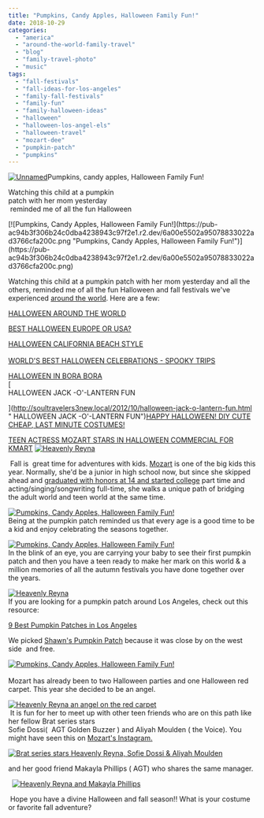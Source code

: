 ```yaml
---
title: "Pumpkins, Candy Apples, Halloween Family Fun!"
date: 2018-10-29
categories: 
  - "america"
  - "around-the-world-family-travel"
  - "blog"
  - "family-travel-photo"
  - "music"
tags: 
  - "fall-festivals"
  - "fall-ideas-for-los-angeles"
  - "family-fall-festivals"
  - "family-fun"
  - "family-halloween-ideas"
  - "halloween"
  - "halloween-los-angel-els"
  - "halloween-travel"
  - "mozart-dee"
  - "pumpkin-patch"
  - "pumpkins"
---
```


[![Unnamed](https://pub-ac94b3f306b24c0dba4238943c97f2e1.r2.dev/6a00e5502a95078833022ad39c67c6200d.jpg "Unnamed")](https://pub-ac94b3f306b24c0dba4238943c97f2e1.r2.dev/6a00e5502a95078833022ad39c67c6200d.jpg)Pumpkins, candy apples, Halloween Family Fun!  
  
Watching this child at a pumpkin  
patch with her mom yesterday  
 reminded me of all the fun Halloween  
  
  
  

<!--more--> [![Pumpkins, Candy Apples, Halloween Family Fun!](https://pub-ac94b3f306b24c0dba4238943c97f2e1.r2.dev/6a00e5502a95078833022ad3766cfa200c.png "Pumpkins, Candy Apples, Halloween Family Fun!")](https://pub-ac94b3f306b24c0dba4238943c97f2e1.r2.dev/6a00e5502a95078833022ad3766cfa200c.png)  
  
Watching this child at a pumpkin patch with her mom yesterday and all the others, reminded me of all the fun Halloween and fall festivals we've experienced [around the world](http://soultravelers3new.local/around-the-world-family-travel/ "family travel around the world"). Here are a few:  
  
[HALLOWEEN AROUND THE WORLD](http://soultravelers3new.local/2011/10/halloween-around-the-world.html "HALLOWEEN AROUND THE WORLD")  
  
[BEST HALLOWEEN EUROPE OR USA?](http://soultravelers3new.local/2009/10/best-halloween-europe-or-us-conde-nast-youtube-video-social-media-twitter-nyc-wendy-perrin.html "halloween in Europe and USA")  
  
[HALLOWEEN CALIFORNIA BEACH STYLE](http://soultravelers3new.local/2011/10/enchanting-halloween-california-style-1.html "HALLOWEEN IN CALIFORNIA")  
[](http://soultravelers3new.local/2011/10/enchanting-halloween-california-style-1.html "HALLOWEEN IN CALIFORNIA")  
[WORLD'S BEST HALLOWEEN CELEBRATIONS - SPOOKY TRIPS](http://soultravelers3new.local/2012/10/worlds-best-halloween-celebrations-spooky-trips.html "WORLD'S BEST HALLOWEEN CELEBRATIONS - SPOOKY TRIPS")  
  
[HALLOWEEN IN BORA BORA](http://soultravelers3new.local/2010/10/happy-halloween-traveling-around-the-world-celebrations-for-kids.html "HALLOWEEN IN BORA BORA")  
[  
HALLOWEEN JACK -O'-LANTERN FUN  
  
](http://soultravelers3new.local/2012/10/halloween-jack-o-lantern-fun.html " HALLOWEEN JACK -O'-LANTERN FUN")[HAPPY HALLOWEEN! DIY CUTE CHEAP, LAST MINUTE COSTUMES!](http://soultravelers3new.local/2015/10/happy-halloween-diy-cute-cheap-costume.html "DIY CUTE CHEAP COSTUMES FOR HALLOWEEN LAST MINUTE ")  
  
[TEEN ACTRESS MOZART STARS IN HALLOWEEN COMMERCIAL FOR KMART](http://soultravelers3new.local/2016/10/teen-mozart-stars-in-a-funny-zombie-halloween-commercial-for-kmart-.html "TEEN ACTRESS MOZART STARS IN COMMERCIAL FOR KMART ") [![Heavenly Reyna ](https://pub-ac94b3f306b24c0dba4238943c97f2e1.r2.dev/6a00e5502a95078833022ad3766d1c200c.png "Heavenly Reyna ")](https://pub-ac94b3f306b24c0dba4238943c97f2e1.r2.dev/6a00e5502a95078833022ad3766d1c200c.png)

 Fall is  great time for adventures with kids. [Mozart](http://soultravelers3new.local/2018/10/-mozart-dee-smashes-the-patriarchy-in-girl-power-song-push-you-harder.html#more) is one of the big kids this year. Normally, she'd be a junior in high school now, but since she skipped ahead and [graduated with honors at 14 and started college](https://www.youtube.com/watch?v=A-Ll5fCeVws "Mozart Dee graduates high school at 14 and starts college ") part time and acting/singing/songwriting full-time, she walks a unique path of bridging the adult world and teen world at the same time.   
  
[![Pumpkins, Candy Apples, Halloween Family Fun!](https://pub-ac94b3f306b24c0dba4238943c97f2e1.r2.dev/6a00e5502a95078833022ad39c8e8d200d.png "Pumpkins, Candy Apples, Halloween Family Fun!")](https://pub-ac94b3f306b24c0dba4238943c97f2e1.r2.dev/6a00e5502a95078833022ad39c8e8d200d.png)  
Being at the pumpkin patch reminded us that every age is a good time to be a kid and enjoy celebrating the seasons together.   
  
[![Pumpkins, Candy Apples, Halloween Family Fun!](https://pub-ac94b3f306b24c0dba4238943c97f2e1.r2.dev/6a00e5502a95078833022ad39c8e92200d.png "Pumpkins, Candy Apples, Halloween Family Fun!")](https://pub-ac94b3f306b24c0dba4238943c97f2e1.r2.dev/6a00e5502a95078833022ad39c8e92200d.png)  
In the blink of an eye, you are carrying your baby to see their first pumpkin patch and then you have a teen ready to make her mark on this world & a million memories of all the autumn festivals you have done together over the years.   
  
[![Heavenly Reyna ](https://pub-ac94b3f306b24c0dba4238943c97f2e1.r2.dev/6a00e5502a95078833022ad3bc2d7c200b.png "Heavenly Reyna ")](https://pub-ac94b3f306b24c0dba4238943c97f2e1.r2.dev/6a00e5502a95078833022ad3bc2d7c200b.png)  
If you are looking for a pumpkin patch around Los Angeles, check out this resource:  
  
[9 Best Pumpkin Patches in Los Angeles](https://www.timeout.com/los-angeles/things-to-do/the-best-pumpkin-patches-in-los-angeles)    
  
We picked [Shawn's Pumpkin Patch](https://www.timeout.com/los-angeles/attractions/shawns-pumpkin-patch) because it was close by on the west side  and free.   
  
  
[![Pumpkins, Candy Apples, Halloween Family Fun!](https://pub-ac94b3f306b24c0dba4238943c97f2e1.r2.dev/6a00e5502a95078833022ad3766d58200c.png "Pumpkins, Candy Apples, Halloween Family Fun!")](https://pub-ac94b3f306b24c0dba4238943c97f2e1.r2.dev/6a00e5502a95078833022ad3766d58200c.png)[  
](https://pub-ac94b3f306b24c0dba4238943c97f2e1.r2.dev/6a00e5502a95078833022ad373088e200c.png)  
Mozart has already been to two Halloween parties and one Halloween red carpet. This year she decided to be an angel.   
  
[![Heavenly Reyna an angel on the red carpet ](https://pub-ac94b3f306b24c0dba4238943c97f2e1.r2.dev/6a00e5502a95078833022ad3767589200c.png "Heavenly Reyna an angel on the red carpet ")](https://pub-ac94b3f306b24c0dba4238943c97f2e1.r2.dev/6a00e5502a95078833022ad3767589200c.png)  
 It is fun for her to meet up with other teen friends who are on this path like her fellow Brat series stars   
Sofie Dossi(  AGT Golden Buzzer ) and Aliyah Moulden ( the Voice). You might have seen this on [Mozart's Instagram.](https://www.instagram.com/muzicbymozart/ "Pop star Mozart's Instagram")   
  
[![Brat series stars Heavenly Reyna,  Sofie Dossi & Aliyah Moulden](https://pub-ac94b3f306b24c0dba4238943c97f2e1.r2.dev/6a00e5502a95078833022ad376758e200c.png "Brat series stars Heavenly Reyna,  Sofie Dossi & Aliyah Moulden")](https://pub-ac94b3f306b24c0dba4238943c97f2e1.r2.dev/6a00e5502a95078833022ad376758e200c.png)

and her good friend Makayla Phillips ( AGT) who shares the same manager. 

  [![Heavenly Reyna  and Makayla Phillips ](https://pub-ac94b3f306b24c0dba4238943c97f2e1.r2.dev/6a00e5502a95078833022ad3bc3584200b.png "Heavenly Reyna  and Makayla Phillips ")](https://pub-ac94b3f306b24c0dba4238943c97f2e1.r2.dev/6a00e5502a95078833022ad3bc3584200b.png)

 Hope you have a divine Halloween and fall season!! What is your costume or favorite fall adventure?
